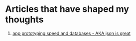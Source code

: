 # Articles that have shaped my thoughts
1. [app prototyping speed and databases - AKA json is great](https://bigmachine.io/2016/02/27/jsonb-and-postgresql)
